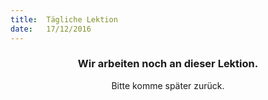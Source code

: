```yaml
---
title:  Tägliche Lektion
date:   17/12/2016
---
```


### <center>Wir arbeiten noch an dieser Lektion.</center>
<center>Bitte komme später zurück.</center>